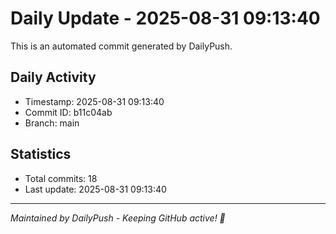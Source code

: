 # Daily Update - 2025-08-31 09:13:40

This is an automated commit generated by DailyPush.

## Daily Activity
- Timestamp: 2025-08-31 09:13:40
- Commit ID: b11c04ab
- Branch: main

## Statistics
- Total commits: 18
- Last update: 2025-08-31 09:13:40

---
*Maintained by DailyPush - Keeping GitHub active! 🚀*
